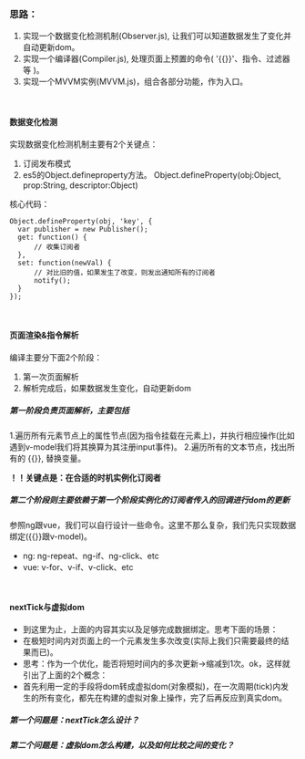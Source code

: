 ### 思路：

1. 实现一个数据变化检测机制(Observer.js), 让我们可以知道数据发生了变化并自动更新dom。
2. 实现一个编译器(Compiler.js), 处理页面上预置的命令( '{{}}'、指令、过滤器等 )。
3. 实现一个MVVM实例(MVVM.js)，组合各部分功能，作为入口。

<br/>

#### 数据变化检测
实现数据变化检测机制主要有2个关键点：
1. 订阅发布模式
2. es5的Object.defineproperty方法。
     Object.defineProperty(obj:Object, prop:String, descriptor:Object)

核心代码：
```
Object.defineProperty(obj, 'key', {
  var publisher = new Publisher();
  get: function() {
      // 收集订阅者
  },
  set: function(newVal) {
      // 对比旧的值，如果发生了改变，则发出通知所有的订阅者
      notify();
  }
});
```
<br/>

#### 页面渲染&指令解析

编译主要分下面2个阶段：
1. 第一次页面解析
2. 解析完成后，如果数据发生变化，自动更新dom

##### 第一阶段负责页面解析，主要包括
1.遍历所有元素节点上的属性节点(因为指令挂载在元素上)，并执行相应操作(比如遇到v-model我们将其换算为其注册input事件)。
2.遍历所有的文本节点，找出所有的 {{}}, 替换变量。

**！！关键点是：在合适的时机实例化订阅者**

##### 第二个阶段则主要依赖于第一个阶段实例化的订阅者传入的回调进行dom的更新

参照ng跟vue，我们可以自行设计一些命令。这里不那么复杂，我们先只实现数据绑定({{}}跟v-model)。
- ng: ng-repeat、ng-if、ng-click、etc
- vue: v-for、v-if、v-click、etc

<br/>

#### nextTick与虚拟dom

- 到这里为止，上面的内容其实以及足够完成数据绑定。思考下面的场景：
- 在极短时间内对页面上的一个元素发生多次改变(实际上我们只需要最终的结果而已)。
- 思考：作为一个优化，能否将短时间内的多次更新->缩减到1次。ok，这样就引出了上面的2个概念：
- 首先利用一定的手段将dom转成虚拟dom(对象模拟)，在一次周期(tick)内发生的所有变化，都先在构建的虚拟对象上操作，完了后再反应到真实dom。

##### 第一个问题是：nextTick怎么设计？


##### 第二个问题是：虚拟dom怎么构建，以及如何比较之间的变化？

